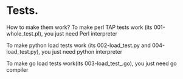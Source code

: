 # Tests.
How to make them work?
To make perl TAP tests work (its 001-whole_test.pl), you just need Perl interpreter

To make python load tests work (its 002-load_test.py and 004-load_test.py), you just need python interpreter

To make go load tests work(its 003-load_test_.go), you just need go compiler